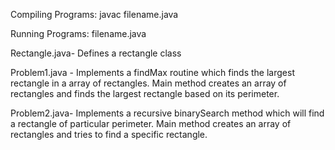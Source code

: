 Compiling Programs:     javac filename.java

Running Programs:       filename.java

Rectangle.java- 
Defines a rectangle class

Problem1.java - 
Implements a findMax routine which finds the largest rectangle in a array of rectangles.
Main method creates an array of rectangles and finds the largest rectangle based on its perimeter.


Problem2.java-
Implements a recursive binarySearch method which will find a rectangle of particular perimeter.
Main method creates an array of rectangles and tries to find a specific rectangle.

